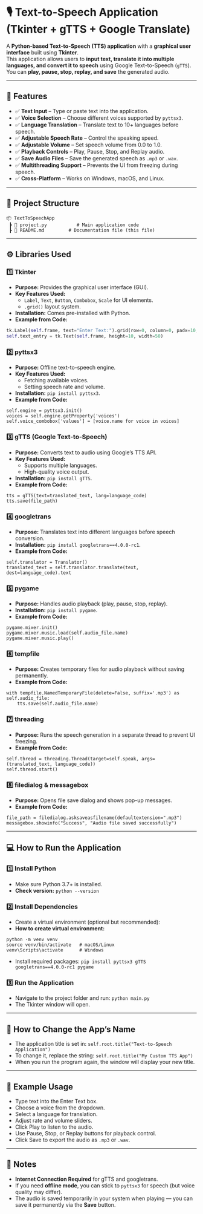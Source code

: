 # 🎙️ Text-to-Speech Application (Tkinter + gTTS + Google Translate)

A **Python-based Text-to-Speech (TTS) application** with a **graphical user interface** built using **Tkinter**.  
This application allows users to **input text, translate it into multiple languages, and convert it to speech** using Google Text-to-Speech (`gTTS`).  
You can **play, pause, stop, replay, and save** the generated audio.  

---

## 📌 Features
- ✅ **Text Input** – Type or paste text into the application.  
- ✅ **Voice Selection** – Choose different voices supported by `pyttsx3`.  
- ✅ **Language Translation** – Translate text to 10+ languages before speech.  
- ✅ **Adjustable Speech Rate** – Control the speaking speed.  
- ✅ **Adjustable Volume** – Set speech volume from 0.0 to 1.0.  
- ✅ **Playback Controls** – Play, Pause, Stop, and Replay audio.  
- ✅ **Save Audio Files** – Save the generated speech as `.mp3` or `.wav`.  
- ✅ **Multithreading Support** – Prevents the UI from freezing during speech.  
- ✅ **Cross-Platform** – Works on Windows, macOS, and Linux.  

---

## 📂 Project Structure
```
📦 TextToSpeechApp
 ┣ 📜 project.py           # Main application code
 ┣ 📜 README.md         # Documentation file (this file)
```

---

## ⚙️ Libraries Used

### 1️⃣ **Tkinter**
- **Purpose:** Provides the graphical user interface (GUI).
- **Key Features Used:**
  - `Label`, `Text`, `Button`, `Combobox`, `Scale` for UI elements.
  - `.grid()` layout system.
- **Installation:** Comes pre-installed with Python.
- **Example from Code:**
```python
tk.Label(self.frame, text="Enter Text:").grid(row=0, column=0, padx=10, pady=10, sticky='w')
self.text_entry = tk.Text(self.frame, height=10, width=50)
```

### 2️⃣ **pyttsx3**
- **Purpose:** Offline text-to-speech engine.
- **Key Features Used:**
  - Fetching available voices.
  - Setting speech rate and volume.
- **Installation:** ```pip install pyttsx3```.
- **Example from Code:**
```
self.engine = pyttsx3.init()
voices = self.engine.getProperty('voices')
self.voice_combobox['values'] = [voice.name for voice in voices]
```

### 3️⃣ **gTTS (Google Text-to-Speech)**
- **Purpose:** Converts text to audio using Google’s TTS API.
- **Key Features Used:**
  - Supports multiple languages.
  - High-quality voice output.
- **Installation:** ```pip install gTTS```.
- **Example from Code:**
```
tts = gTTS(text=translated_text, lang=language_code)
tts.save(file_path)
```

### 4️⃣ **googletrans**
- **Purpose:** Translates text into different languages before speech conversion.
- **Installation:** ```pip install googletrans==4.0.0-rc1```.
- **Example from Code:**
```
self.translator = Translator()
translated_text = self.translator.translate(text, dest=language_code).text
```

### 5️⃣ **pygame**
- **Purpose:** Handles audio playback (play, pause, stop, replay).
- **Installation:** ```pip install pygame```.
- **Example from Code:**
```
pygame.mixer.init()
pygame.mixer.music.load(self.audio_file.name)
pygame.mixer.music.play()
```

### 6️⃣ **tempfile**
- **Purpose:** Creates temporary files for audio playback without saving permanently.
- **Example from Code:**
```
with tempfile.NamedTemporaryFile(delete=False, suffix='.mp3') as self.audio_file:
    tts.save(self.audio_file.name)
```

### 7️⃣ **threading**
- **Purpose:** Runs the speech generation in a separate thread to prevent UI freezing.
- **Example from Code:**
```
self.thread = threading.Thread(target=self.speak, args=(translated_text, language_code))
self.thread.start()
```

### 8️⃣ **filedialog & messagebox**
- **Purpose:** Opens file save dialog and shows pop-up messages.
- **Example from Code:**
```
file_path = filedialog.asksaveasfilename(defaultextension=".mp3")
messagebox.showinfo("Success", "Audio file saved successfully")
```

---

## 💻 How to Run the Application

### 1️⃣ **Install Python**
- Make sure Python 3.7+ is installed.
- **Check version:** ```python --version```

### 2️⃣ **Install Dependencies**
- Create a virtual environment (optional but recommended):
- **How to create virtual environment:**
```
python -m venv venv
source venv/bin/activate   # macOS/Linux
venv\Scripts\activate      # Windows
```

- Install required packages: ```pip install pyttsx3 gTTS googletrans==4.0.0-rc1 pygame```

### 3️⃣ **Run the Application**
- Navigate to the project folder and run: ```python main.py```
- The Tkinter window will open.

---

## 📝 How to Change the App’s Name
- The application title is set in: ```self.root.title("Text-to-Speech Application")```
- To change it, replace the string: ```self.root.title("My Custom TTS App")```
- When you run the program again, the window will display your new title.

---

## 🎯 Example Usage
- Type text into the Enter Text box.
- Choose a voice from the dropdown.
- Select a language for translation.
- Adjust rate and volume sliders.
- Click Play to listen to the audio.
- Use Pause, Stop, or Replay buttons for playback control.
- Click Save to export the audio as ```.mp3``` or ```.wav```.

---

## 📌 Notes
- **Internet Connection Required** for gTTS and googletrans.
- If you need **offline mode**, you can stick to ```pyttsx3``` for speech (but voice quality may differ).
- The audio is saved temporarily in your system when playing — you can save it permanently via the **Save** button.
